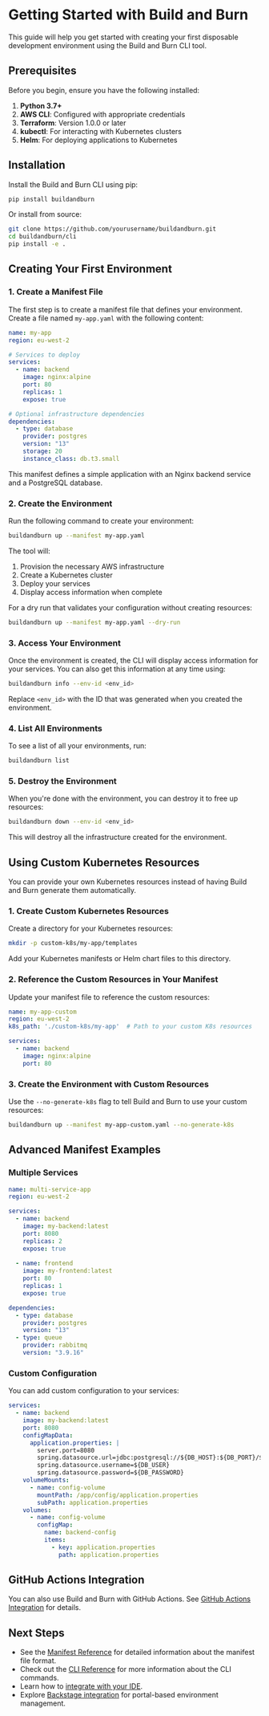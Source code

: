 # Getting Started with Build and Burn

This guide will help you get started with creating your first disposable development environment using the Build and Burn CLI tool.

## Prerequisites

Before you begin, ensure you have the following installed:

1. **Python 3.7+**
2. **AWS CLI**: Configured with appropriate credentials
3. **Terraform**: Version 1.0.0 or later
4. **kubectl**: For interacting with Kubernetes clusters
5. **Helm**: For deploying applications to Kubernetes

## Installation

Install the Build and Burn CLI using pip:

```bash
pip install buildandburn
```

Or install from source:

```bash
git clone https://github.com/yourusername/buildandburn.git
cd buildandburn/cli
pip install -e .
```

## Creating Your First Environment

### 1. Create a Manifest File

The first step is to create a manifest file that defines your environment. Create a file named `my-app.yaml` with the following content:

```yaml
name: my-app
region: eu-west-2

# Services to deploy
services:
  - name: backend
    image: nginx:alpine
    port: 80
    replicas: 1
    expose: true

# Optional infrastructure dependencies
dependencies:
  - type: database
    provider: postgres
    version: "13"
    storage: 20
    instance_class: db.t3.small
```

This manifest defines a simple application with an Nginx backend service and a PostgreSQL database.

### 2. Create the Environment

Run the following command to create your environment:

```bash
buildandburn up --manifest my-app.yaml
```

The tool will:
1. Provision the necessary AWS infrastructure
2. Create a Kubernetes cluster
3. Deploy your services
4. Display access information when complete

For a dry run that validates your configuration without creating resources:

```bash
buildandburn up --manifest my-app.yaml --dry-run
```

### 3. Access Your Environment

Once the environment is created, the CLI will display access information for your services. You can also get this information at any time using:

```bash
buildandburn info --env-id <env_id>
```

Replace `<env_id>` with the ID that was generated when you created the environment.

### 4. List All Environments

To see a list of all your environments, run:

```bash
buildandburn list
```

### 5. Destroy the Environment

When you're done with the environment, you can destroy it to free up resources:

```bash
buildandburn down --env-id <env_id>
```

This will destroy all the infrastructure created for the environment.

## Using Custom Kubernetes Resources

You can provide your own Kubernetes resources instead of having Build and Burn generate them automatically.

### 1. Create Custom Kubernetes Resources

Create a directory for your Kubernetes resources:

```bash
mkdir -p custom-k8s/my-app/templates
```

Add your Kubernetes manifests or Helm chart files to this directory.

### 2. Reference the Custom Resources in Your Manifest

Update your manifest file to reference the custom resources:

```yaml
name: my-app-custom
region: eu-west-2
k8s_path: './custom-k8s/my-app'  # Path to your custom K8s resources

services:
  - name: backend
    image: nginx:alpine
    port: 80
```

### 3. Create the Environment with Custom Resources

Use the `--no-generate-k8s` flag to tell Build and Burn to use your custom resources:

```bash
buildandburn up --manifest my-app-custom.yaml --no-generate-k8s
```

## Advanced Manifest Examples

### Multiple Services

```yaml
name: multi-service-app
region: eu-west-2

services:
  - name: backend
    image: my-backend:latest
    port: 8080
    replicas: 2
    expose: true
  
  - name: frontend
    image: my-frontend:latest
    port: 80
    replicas: 1
    expose: true

dependencies:
  - type: database
    provider: postgres
    version: "13"
  - type: queue
    provider: rabbitmq
    version: "3.9.16"
```

### Custom Configuration

You can add custom configuration to your services:

```yaml
services:
  - name: backend
    image: my-backend:latest
    port: 8080
    configMapData:
      application.properties: |
        server.port=8080
        spring.datasource.url=jdbc:postgresql://${DB_HOST}:${DB_PORT}/${DB_NAME}
        spring.datasource.username=${DB_USER}
        spring.datasource.password=${DB_PASSWORD}
    volumeMounts:
      - name: config-volume
        mountPath: /app/config/application.properties
        subPath: application.properties
    volumes:
      - name: config-volume
        configMap:
          name: backend-config
          items:
            - key: application.properties
              path: application.properties
```

## GitHub Actions Integration

You can also use Build and Burn with GitHub Actions. See [GitHub Actions Integration](./auto-deploy.md) for details.

## Next Steps

- See the [Manifest Reference](./manifest-reference.md) for detailed information about the manifest file format.
- Check out the [CLI Reference](./cli-reference.md) for more information about the CLI commands.
- Learn how to [integrate with your IDE](./ide-plugins/README.md).
- Explore [Backstage integration](./backstage/README.md) for portal-based environment management. 